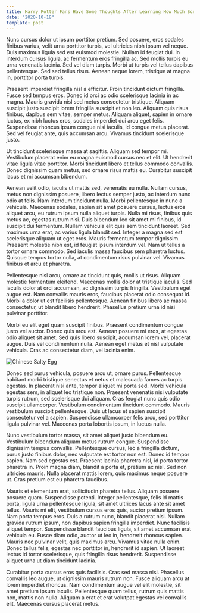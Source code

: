 ```yaml
---
title: Harry Potter Fans Have Some Thoughts After Learning How Much Screen Time Draco Malfoy Actually Gets
date: "2020-10-18"
template: post
---
```


Nunc cursus dolor ut ipsum porttitor pretium. Sed posuere, eros sodales finibus varius, velit urna porttitor turpis, vel ultricies nibh ipsum vel neque. Duis maximus ligula sed est euismod molestie. Nullam id feugiat dui. In interdum cursus ligula, ac fermentum eros fringilla ac. Sed mollis turpis eu urna venenatis lacinia. Sed vel diam turpis. Morbi ut turpis vel tellus dapibus pellentesque. Sed sed tellus risus. Aenean neque lorem, tristique at magna in, porttitor porta turpis.

Praesent imperdiet fringilla nisl a efficitur. Proin tincidunt dictum fringilla. Fusce sed tempus eros. Donec id orci ac odio scelerisque lacinia in ac magna. Mauris gravida nisl sed metus consectetur tristique. Aliquam suscipit justo suscipit lorem fringilla suscipit et non leo. Aliquam quis risus finibus, dapibus sem vitae, semper metus. Aliquam aliquet, sapien in ornare luctus, ex nibh luctus eros, sodales imperdiet dui arcu eget felis. Suspendisse rhoncus ipsum congue nisi iaculis, id congue metus placerat. Sed vel feugiat ante, quis accumsan arcu. Vivamus tincidunt scelerisque justo.

Ut tincidunt scelerisque massa at sagittis. Aliquam sed tempor mi. Vestibulum placerat enim eu magna euismod cursus nec et elit. Ut hendrerit vitae ligula vitae porttitor. Morbi tincidunt libero et tellus commodo convallis. Donec dignissim quam metus, sed ornare risus mattis eu. Curabitur suscipit lacus et mi accumsan bibendum.

Aenean velit odio, iaculis ut mattis sed, venenatis eu nulla. Nullam cursus, metus non dignissim posuere, libero lectus semper justo, ac interdum nunc odio at felis. Nam interdum tincidunt nulla. Morbi pellentesque in nunc a vehicula. Maecenas sodales, sapien sit amet posuere cursus, lectus eros aliquet arcu, eu rutrum ipsum nulla aliquet turpis. Nulla mi risus, finibus quis metus ac, egestas rutrum nisi. Duis bibendum leo sit amet mi finibus, id suscipit dui fermentum. Nullam vehicula elit quis sem tincidunt laoreet. Sed maximus urna erat, ac varius ligula blandit sed. Integer a magna sed est scelerisque aliquam ut eget eros. Mauris fermentum tempor dignissim. Praesent molestie nibh est, id feugiat ipsum interdum vel. Nam ut tellus a tortor ornare commodo. Sed iaculis massa faucibus sem pharetra luctus. Quisque tempus tortor nulla, at condimentum risus pulvinar vel. Vivamus finibus et arcu et pharetra.

Pellentesque nisl arcu, ornare ac tincidunt quis, mollis ut risus. Aliquam molestie fermentum eleifend. Maecenas mollis dolor at tristique iaculis. Sed iaculis dolor at orci accumsan, ac dignissim turpis fringilla. Vestibulum eget augue est. Nam convallis mauris eros, faucibus placerat odio consequat id. Morbi a dolor ut est facilisis pellentesque. Aenean finibus libero ac massa consectetur, ut blandit libero hendrerit. Phasellus pretium urna id nisi pulvinar porttitor.

Morbi eu elit eget quam suscipit finibus. Praesent condimentum congue justo vel auctor. Donec quis arcu est. Aenean posuere mi eros, at egestas odio aliquet sit amet. Sed quis libero suscipit, accumsan lorem vel, placerat augue. Duis vel condimentum nulla. Aenean eget metus et nisl vulputate vehicula. Cras ac consectetur diam, vel lacinia enim.

![Chinese Salty Egg](https://i.picsum.photos/id/393/200/300.jpg?hmac=zh8LVueWlQFz83Gn-9g49laZIMmCg_NC6jLkrQq0h5U)


Donec sed purus vehicula, posuere arcu ut, ornare purus. Pellentesque habitant morbi tristique senectus et netus et malesuada fames ac turpis egestas. In placerat nisi ante, tempor aliquet mi porta sed. Morbi vehicula egestas sem, in aliquet leo tristique non. Praesent venenatis nisi vulputate turpis rutrum, sed scelerisque dui aliquam. Cras feugiat nunc quis odio suscipit ullamcorper. Vestibulum condimentum tincidunt commodo. Mauris vestibulum suscipit pellentesque. Duis ut lacus et sapien suscipit consectetur vel a sapien. Suspendisse ullamcorper felis arcu, sed porttitor ligula pulvinar vel. Maecenas porta lobortis ipsum, in luctus nulla.

Nunc vestibulum tortor massa, sit amet aliquet justo bibendum eu. Vestibulum bibendum aliquam metus rutrum congue. Suspendisse dignissim tempus convallis. Pellentesque cursus, leo a fringilla dictum, purus justo finibus dolor, nec vulputate est tortor non est. Donec id tempor sapien. Nam sed egestas est. Praesent lacinia pharetra nisl, id porta tortor pharetra in. Proin magna diam, blandit a porta et, pretium ac nisl. Sed non ultricies mauris. Nulla placerat mattis lorem, quis maximus neque posuere ut. Cras pretium est eu pharetra faucibus.

Mauris et elementum erat, sollicitudin pharetra tellus. Aliquam posuere posuere quam. Suspendisse potenti. Integer pellentesque, felis id mattis porta, ligula urna pellentesque ligula, sit amet ultrices lacus ante sit amet tellus. Mauris mi elit, vestibulum cursus eros quis, auctor pretium ipsum. Nam porta tempus eros. Duis a rutrum nunc, blandit placerat nisi. Nullam gravida rutrum ipsum, non dapibus sapien fringilla imperdiet. Nunc facilisis aliquet tempor. Suspendisse blandit faucibus ligula, sit amet accumsan erat vehicula eu. Fusce diam odio, auctor ut leo in, hendrerit rhoncus sapien. Mauris nec pulvinar velit, quis maximus arcu. Vivamus vitae nulla enim. Donec tellus felis, egestas nec porttitor in, hendrerit id sapien. Ut laoreet lectus id tortor scelerisque, quis fringilla risus hendrerit. Suspendisse aliquet urna ut diam tincidunt lacinia.

Curabitur porta cursus eros quis facilisis. Cras sed massa nisi. Phasellus convallis leo augue, ut dignissim mauris rutrum non. Fusce aliquam arcu at lorem imperdiet rhoncus. Nam condimentum augue vel elit molestie, sit amet pretium ipsum iaculis. Pellentesque quam tellus, rutrum quis mattis non, mattis non nulla. Aliquam a erat et erat volutpat egestas vel convallis elit. Maecenas cursus placerat metus.
